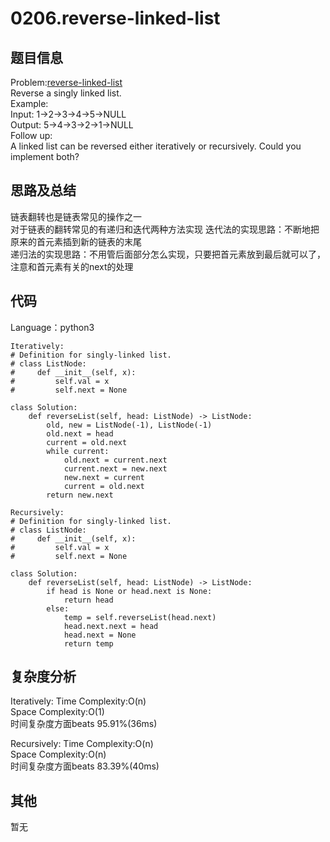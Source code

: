 # 0206.reverse-linked-list  

## 题目信息  
Problem:[reverse-linked-list](https://leetcode.com/problems/reverse-linked-list/)  
Reverse a singly linked list.  
Example:  
Input: 1->2->3->4->5->NULL  
Output: 5->4->3->2->1->NULL  
Follow up:  
A linked list can be reversed either iteratively or recursively. Could you implement both?  

## 思路及总结
链表翻转也是链表常见的操作之一  
对于链表的翻转常见的有递归和迭代两种方法实现
迭代法的实现思路：不断地把原来的首元素插到新的链表的末尾  
递归法的实现思路：不用管后面部分怎么实现，只要把首元素放到最后就可以了，注意和首元素有关的next的处理  
## 代码
Language：python3  
```
Iteratively:
# Definition for singly-linked list.
# class ListNode:
#     def __init__(self, x):
#         self.val = x
#         self.next = None

class Solution:
    def reverseList(self, head: ListNode) -> ListNode:
        old, new = ListNode(-1), ListNode(-1)
        old.next = head
        current = old.next
        while current:
            old.next = current.next
            current.next = new.next
            new.next = current
            current = old.next
        return new.next
```
```
Recursively:
# Definition for singly-linked list.
# class ListNode:
#     def __init__(self, x):
#         self.val = x
#         self.next = None

class Solution:
    def reverseList(self, head: ListNode) -> ListNode:
        if head is None or head.next is None:
            return head
        else:
            temp = self.reverseList(head.next)
            head.next.next = head
            head.next = None
            return temp
```
## 复杂度分析  
Iteratively:
Time Complexity:O(n)  
Space Complexity:O(1)  
时间复杂度方面beats 95.91%(36ms)    

Recursively:
Time Complexity:O(n)  
Space Complexity:O(n)  
时间复杂度方面beats 83.39%(40ms)    

## 其他  
暂无
